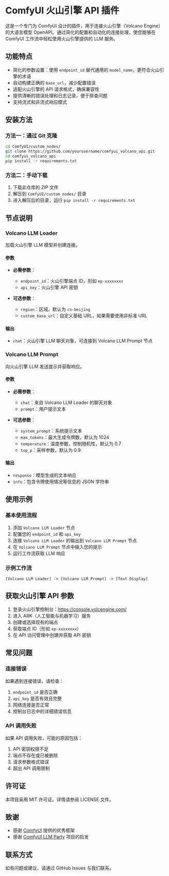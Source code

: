 # ComfyUI 火山引擎 API 插件

这是一个专门为 ComfyUI 设计的插件，用于连接火山引擎（Volcano Engine）的大语言模型 OpenAPI。通过简化的配置和自动化的连接处理，使您能够在 ComfyUI 工作流中轻松使用火山引擎提供的 LLM 服务。

## 功能特点

- 简化的参数设置：使用 `endpoint_id` 替代通用的 `model_name`，更符合火山引擎的术语
- 自动构建正确的 `base_url`，减少配置错误
- 适配火山引擎的 API 请求格式，确保兼容性
- 提供清晰的错误处理和日志记录，便于排查问题
- 支持流式和非流式响应模式

## 安装方法

### 方法一：通过 Git 克隆

```bash
cd ComfyUI/custom_nodes/
git clone https://github.com/yourusername/comfyui_volcano_api.git
cd comfyui_volcano_api
pip install -r requirements.txt
```

### 方法二：手动下载

1. 下载此仓库的 ZIP 文件
2. 解压到 `ComfyUI/custom_nodes/` 目录
3. 进入解压后的目录，运行 `pip install -r requirements.txt`

## 节点说明

### Volcano LLM Loader

加载火山引擎 LLM 模型并创建连接。

#### 参数

- **必需参数**：
  - `endpoint_id`：火山引擎端点 ID，形如 `ep-xxxxxxxx`
  - `api_key`：火山引擎 API 密钥

- **可选参数**：
  - `region`：区域，默认为 `cn-beijing`
  - `custom_base_url`：自定义基础 URL，如果需要使用非标准 URL

#### 输出

- `chat`：火山引擎 LLM 聊天对象，可连接到 Volcano LLM Prompt 节点

### Volcano LLM Prompt

向火山引擎 LLM 发送提示并获取响应。

#### 参数

- **必需参数**：
  - `chat`：来自 Volcano LLM Loader 的聊天对象
  - `prompt`：用户提示文本

- **可选参数**：
  - `system_prompt`：系统提示文本
  - `max_tokens`：最大生成令牌数，默认为 1024
  - `temperature`：温度参数，控制随机性，默认为 0.7
  - `top_p`：采样参数，默认为 0.9

#### 输出

- `response`：模型生成的文本响应
- `info`：包含令牌使用情况等信息的 JSON 字符串

## 使用示例

### 基本使用流程

1. 添加 `Volcano LLM Loader` 节点
2. 配置您的 `endpoint_id` 和 `api_key`
3. 连接 `Volcano LLM Loader` 的输出到 `Volcano LLM Prompt` 节点
4. 在 `Volcano LLM Prompt` 节点中输入您的提示
5. 运行工作流获取 LLM 响应

### 示例工作流

```
[Volcano LLM Loader] -> [Volcano LLM Prompt] -> [Text Display]
```

## 获取火山引擎 API 参数

1. 登录火山引擎控制台：https://console.volcengine.com/
2. 进入 ARK（人工智能与机器学习）服务
3. 创建或选择现有的端点
4. 获取端点 ID（形如 `ep-xxxxxxxx`）
5. 在 API 访问管理中创建并获取 API 密钥

## 常见问题

### 连接错误

如果遇到连接错误，请检查：

1. `endpoint_id` 是否正确
2. `api_key` 是否有效且完整
3. 网络连接是否正常
4. 控制台日志中的详细错误信息

### API 调用失败

如果 API 调用失败，可能的原因包括：

1. API 密钥权限不足
2. 端点不存在或已被删除
3. 请求参数格式错误
4. 超出 API 调用限制

## 许可证

本项目采用 MIT 许可证。详情请参阅 LICENSE 文件。

## 致谢

- 感谢 [ComfyUI](https://github.com/comfyanonymous/ComfyUI) 提供的优秀框架
- 感谢 [ComfyUI LLM Party](https://github.com/heshengtao/comfyui_LLM_party) 项目的启发

## 联系方式

如有问题或建议，请通过 GitHub Issues 与我们联系。
